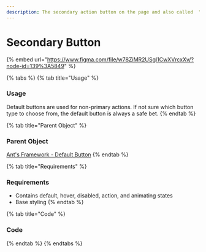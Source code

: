 ```yaml
---
description: The secondary action button on the page and also called  "Ghost" Button
---
```


# Secondary Button

{% embed url="https://www.figma.com/file/w78ZiMR2USgl1CwXVrcxXv/?node-id=139%3A5849" %}

{% tabs %}
{% tab title="Usage" %}
### Usage

Default buttons are used for non-primary actions. If not sure which button type to choose from, the default button is always a safe bet.
{% endtab %}

{% tab title="Parent Object" %}
### Parent Object

[Ant's Framework - Default Button](https://ant.design/components/button/)
{% endtab %}

{% tab title="Requirements" %}
### Requirements

* Contains default, hover, disabled, action, and animating states
* Base styling
{% endtab %}

{% tab title="Code" %}
### Code
{% endtab %}
{% endtabs %}

